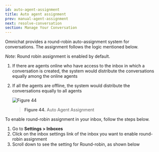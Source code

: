 ```yaml
---
id: auto-agent-assignment
title: Auto agent assignment
prev: manual-agent-assignment
next: resolve-conversation
section: Manage Your Conversation
---
```


Omnichat provides a round-robin auto-assignment system for conversations. The assignment follows the logic mentioned below.

_Note_: Round robin assignment is enabled by default.

1. If there are agents online who have access to the inbox in which a conversation is created, the system would distribute the conversations equally among the online agents
2. If all the agents are offline, the system would distribute the conversations equally to all agents

    ![Figure 44](/assets/images/products/kata-omnichat/image44.png)

    > **Figure 44.** Auto Agent Assignment

To enable round-robin assignment in your inbox, follow the steps below.

1. Go to **Settings > Inboxes**
2. Click on the inbox settings link of the inbox you want to enable round-robin assignment
3. Scroll down to see the setting for Round-robin, as shown below
